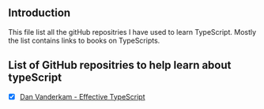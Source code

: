 ## Introduction
This file list all the gitHub repositries I have used to learn TypeScript. Mostly the list contains links to books on TypeScripts.
## List of GitHub repositries to help learn about typeScript
- [x] [Dan Vanderkam - Effective TypeScript](https://github.com/danvk/effective-typescript)
